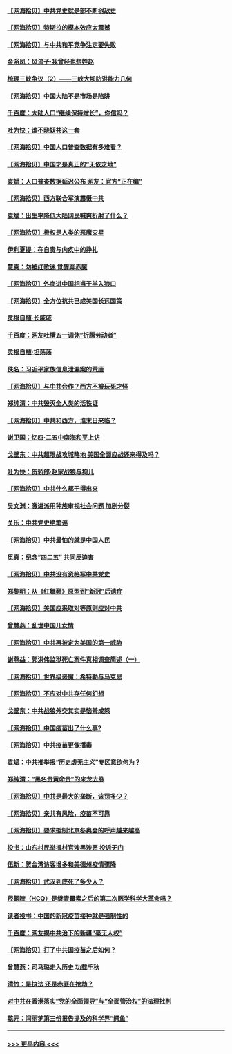 #### [【网海拾贝】中共党史就是部不断树敌史](../pages/nsc993/n12932844.md?t=05081752) 
#### [【网海拾贝】特斯拉的模本效应太震撼](../pages/nsc993/n12925626.md?t=05081752) 
#### [【网海拾贝】与中共和平竞争注定要失败](../pages/nsc993/n12923326.md?t=05081752) 
#### [金浴凤：风流子‧我曾经也想姓赵](../pages/nsc993/n12920911.md?t=05081752) 
#### [梳理三峡争议（2）——三峡大坝防洪能力几何](../pages/nsc993/n12920173.md?t=05081752) 
#### [【网海拾贝】中国大陆不是市场是陷阱](../pages/nsc993/n12920143.md?t=05081752) 
#### [千百度：大陆人口“继续保持增长”，你信吗？](../pages/nsc993/n12918946.md?t=05081752) 
#### [吐为快：谁不晓妖共这一套](../pages/nsc993/n12918941.md?t=05081752) 
#### [【网海拾贝】中国人口普查数据有多难看？](../pages/nsc993/n12917822.md?t=05081752) 
#### [【网海拾贝】中国才是真正的“无依之地”](../pages/nsc993/n12915845.md?t=05081752) 
#### [袁斌：人口普查数据延迟公布 网友：官方“正在编”](../pages/nsc993/n12915748.md?t=05081752) 
#### [【网海拾贝】西方联合军演震慑中共](../pages/nsc993/n12913466.md?t=05081752) 
#### [袁斌：出生率降低大陆网民喊爽折射了什么？](../pages/nsc993/n12913365.md?t=05081752) 
#### [【网海拾贝】极权是人类的恶魔灾星](../pages/nsc993/n12910697.md?t=05081752) 
#### [伊利夏提：在自责与内疚中的挣扎](../pages/nsc993/n12910493.md?t=05081752) 
#### [慧真：勿被红歌迷 觉醒弃赤魔](../pages/nsc993/n12910485.md?t=05081752) 
#### [【网海拾贝】外商进中国相当于羊入狼口](../pages/nsc993/n12908274.md?t=05081752) 
#### [【网海拾贝】全方位抗共已成美国长远国策](../pages/nsc993/n12906878.md?t=05081752) 
#### [灵根自植‧长戚戚](../pages/nsc993/n12905585.md?t=05081752) 
#### [千百度：网友吐槽五一调休“折腾劳动者”](../pages/nsc993/n12905934.md?t=05081752) 
#### [灵根自植‧坦荡荡](../pages/nsc993/n12905562.md?t=05081752) 
#### [佚名：习近平家族信息泄漏案的荒唐](../pages/nsc993/n12904705.md?t=05081752) 
#### [【网海拾贝】与中共合作？西方不被玩死才怪](../pages/nsc993/n12903873.md?t=05081752) 
#### [郑纯清：中共毁灭全人类的活铁证](../pages/nsc993/n12903785.md?t=05081752) 
#### [【网海拾贝】中共和西方，谁末日来临？](../pages/nsc993/n12903482.md?t=05081752) 
#### [谢卫国：忆四‧二五中南海和平上访](../pages/nsc993/n12902192.md?t=05081752) 
#### [戈壁东：中共超限战攻城略地 美国全面应战还来得及吗？](../pages/nsc993/n12902297.md?t=05081752) 
#### [吐为快：贺骄郎‧赵家战狼与狗儿](../pages/nsc993/n12902280.md?t=05081752) 
#### [【网海拾贝】中共什么都干得出来](../pages/nsc993/n12897500.md?t=05081752) 
#### [吴文渊：激进派用种族审视社会问题 加剧分裂](../pages/nsc993/n12893881.md?t=05081752) 
#### [关乐：中共党史绝笔谣](../pages/nsc993/n12897270.md?t=05081752) 
#### [【网海拾贝】中共最怕的就是中国人民](../pages/nsc993/n12894705.md?t=05081752) 
#### [觅真：纪念“四二五” 共同反迫害](../pages/nsc993/n12894553.md?t=05081752) 
#### [【网海拾贝】中共没有资格写中共党史](../pages/nsc993/n12892231.md?t=05081752) 
#### [郑黎明：从《红舞鞋》原型到“新冠”后遗症](../pages/nsc993/n12890469.md?t=05081752) 
#### [【网海拾贝】美国应采取对等原则应对中共](../pages/nsc993/n12889176.md?t=05081752) 
#### [曾慧燕：乱世中国儿女情](../pages/nsc993/n12887931.md?t=05081752) 
#### [【网海拾贝】中共再被定为美国的第一威胁](../pages/nsc993/n12887580.md?t=05081752) 
#### [谢燕益：郭洪伟监狱死亡案件真相调查简述（一）](../pages/nsc993/n12885648.md?t=05081752) 
#### [【网海拾贝】世界级恶魔：希特勒与马克思](../pages/nsc993/n12884062.md?t=05081752) 
#### [【网海拾贝】不应对中共存任何幻想](../pages/nsc993/n12881460.md?t=05081752) 
#### [戈壁东：中共战狼外交其实是恼羞成怒](../pages/nsc993/n12880392.md?t=05081752) 
#### [【网海拾贝】中国疫苗出了什么事?](../pages/nsc993/n12879124.md?t=05081752) 
#### [【网海拾贝】中共疫苗更像播毒](../pages/nsc993/n12876631.md?t=05081752) 
#### [袁斌：中共推举报“历史虚无主义”专区意欲何为？](../pages/nsc993/n12876530.md?t=05081752) 
#### [郑纯清：“黑名贵黄命贵”的来龙去脉](../pages/nsc993/n12875589.md?t=05081752) 
#### [【网海拾贝】中共是最大的垄断，该罚多少？](../pages/nsc993/n12874006.md?t=05081752) 
#### [【网海拾贝】亲共有风险，疫苗不可靠](../pages/nsc993/n12872224.md?t=05081752) 
#### [【网海拾贝】要求抵制北京冬奥会的呼声越来越高](../pages/nsc993/n12868962.md?t=05081752) 
#### [投书：山东村民举报村官涉黑涉恶 投诉无门](../pages/nsc993/n12869726.md?t=05081752) 
#### [伍新：贺台湾访客增多和美德州疫情骤降](../pages/nsc993/n12865651.md?t=05081752) 
#### [【网海拾贝】武汉到底死了多少人？](../pages/nsc993/n12863707.md?t=05081752) 
#### [羟氯喹（HCQ）是继青霉素之后的第二次医学科学大革命吗？](../pages/nsc993/n12638564.md?t=05081752) 
#### [读者投书：中国的新冠疫苗接种就是强制性的](../pages/nsc993/n12859932.md?t=05081752) 
#### [千百度：网友揭中共治下的新疆“毫无人权”](../pages/nsc993/n12858385.md?t=05081752) 
#### [【网海拾贝】打了中共国疫苗之后如何？](../pages/nsc993/n12857866.md?t=05081752) 
#### [曾慧燕：司马璐走入历史 功载千秋](../pages/nsc993/n12856996.md?t=05081752) 
#### [清竹：是执法 还是赤匪在抢劫？](../pages/nsc993/n12856952.md?t=05081752) 
#### [对中共在香港落实“党的全面领导”与“全面管治权”的法理批判](../pages/nsc993/n12856929.md?t=05081752) 
#### [乾元：闫丽梦第三份报告提及的科学界“鳄鱼”](../pages/nsc993/n12855985.md?t=05081752) 

----
#### [ >>> 更早内容 <<< ](../indexes/nsc993-earlier.md)
